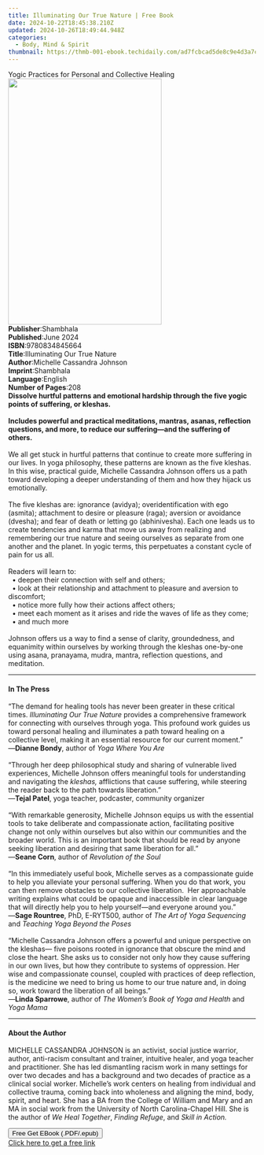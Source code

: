 ```yaml
---
title: Illuminating Our True Nature | Free Book
date: 2024-10-22T18:45:38.210Z
updated: 2024-10-26T18:49:44.948Z
categories:
  - Body, Mind & Spirit
thumbnail: https://thmb-001-ebook.techidaily.com/ad7fcbcad5de8c9e4d3a7c5c5bee04885ba81f7bb810007d7f034f434df136fd.jpg
---
```

<main id="book-container">
  <div class="flex flex-col">
    <div class="book-brief flex-1 py-6 px-4 sm:p-6 md:py-10 md:px-8">
      <!-- brief-->
      <div class="book-brief-main">
        Yogic Practices for Personal and Collective Healing
      </div>
    </div>
    <div
      class="book-meta-info flex-1 grid gap-4 col-start-1 col-end-3 row-start-1 sm:mb-6 sm:grid-cols-4 lg:gap-6 lg:col-start-2 lg:row-end-6 lg:row-span-6 lg:mb-0"
    >
      <div
        class="book-meta-info-left place-content-center mt-4 p-4 text-sm leading-6 col-start-2 col-span-2 dark:text-slate-400"
      >
        <img
          class="w-full h-500 object-cover rounded-lg sm:h-255 sm:col-span-2 lg:col-span-full"
          src="https://img-001-ebook.techidaily.com/5da4990ec1cfd0401f9d76b5b0d1b9027c4d9a1df608a85aa6314b3457f8fa88.jpg"
          alt=""
          width="312"
          height="500"
        />
      </div>
      <div
        class="book-meta-info-right mt-2 col-start-1 row-start-2 col-span-3 self-center"
      >
        <!-- meta data  -->
        <div class="flex flex-col px-4 md:px-8">
          <div class="flex-1">
            <strong>Publisher</strong>:<span class="px-2">Shambhala</span>
          </div>
          <div class="flex-1">
            <strong>Published</strong>:<span class="px-2">June 2024</span>
          </div>
          <div class="flex-1">
            <strong>ISBN</strong>:<span class="px-2">9780834845664</span>
          </div>
          <div class="flex-1">
            <strong>Title</strong>:<span class="px-2"
              >Illuminating Our True Nature</span
            >
          </div>
          <div class="flex-1">
            <strong>Author</strong>:<span class="px-2"
              >Michelle Cassandra Johnson</span
            >
          </div>
          <div class="flex-1">
            <strong>Imprint</strong>:<span class="px-2">Shambhala</span>
          </div>
          <div class="flex-1">
            <strong>Language</strong>:<span class="px-2">English</span>
          </div>
          <div class="flex-1">
            <strong>Number of Pages</strong>:<span class="px-2">208</span>
          </div>
        </div>
      </div>
    </div>
    <div class="book-description flex-1 py-6 px-4 sm:p-6 md:py-10 md:px-8">
      <div class="book-description-main">
        <div accordion-content="" id="description">
          <b
            >Dissolve hurtful patterns and emotional hardship through the five
            yogic points of suffering, or kleshas.<br /><br />Includes powerful
            and practical meditations, mantras,&nbsp;asanas, reflection
            questions, and more, to reduce our suffering—and the suffering of
            others.</b
          ><br /><br />We all get stuck in hurtful patterns that continue to
          create more suffering in our lives. In yoga philosophy, these patterns
          are known as the five kleshas. In this wise, practical guide, Michelle
          Cassandra&nbsp;Johnson offers us a path toward developing a deeper
          understanding of them and how they hijack us emotionally.<br /><br />The
          five kleshas are: ignorance (avidya); overidentification with ego
          (asmita); attachment to desire or pleasure (raga); aversion or
          avoidance (dvesha); and fear of death or letting go (abhinivesha).
          Each one leads us to create tendencies and karma that move us away
          from realizing and remembering our true nature and seeing ourselves as
          separate from one another and the planet. In yogic terms, this
          perpetuates a constant cycle of pain for us all.<br /><br />Readers
          will learn to:<br />&nbsp;&nbsp;•&nbsp;deepen their connection with
          self and others;<br />&nbsp;&nbsp;• look at their relationship and
          attachment to pleasure and aversion to discomfort;<br />&nbsp;&nbsp;•
          notice more fully how their&nbsp;actions affect others;<br />&nbsp;&nbsp;•&nbsp;meet
          each moment as it arises and ride the waves of life as they come;<br />&nbsp;&nbsp;•&nbsp;and
          much more<br /><br />Johnson offers us a way to find a sense of
          clarity, groundedness, and equanimity within ourselves by working
          through the kleshas one-by-one using asana, pranayama, mudra,
          mantra,&nbsp;reflection questions, and meditation.
        </div>
        <div class="accordion-fader"></div>
      </div>
    </div>
    <div class="book-excerpts flex-1 py-6 px-4 sm:p-6 md:py-10 md:px-8">
      <!-- excerpts-->
      <div class="book-excerpts-main">
        <hr />
        <h4 class="placeholder placeholder-heading">
          <span>In The Press</span>
        </h4>
        <p>
          “The demand for healing tools has never been greater in these critical
          times. <i>Illuminating Our True Nature</i> provides a comprehensive
          framework for connecting with ourselves through yoga. This profound
          work guides us toward personal healing and illuminates a path toward
          healing on a collective level, making it an essential resource for our
          current moment.”<br />—<b>Dianne Bondy</b>, author of
          <i>Yoga Where You Are</i><br />
          &nbsp;<br />“Through her deep philosophical&nbsp;study and sharing of
          vulnerable lived experiences, Michelle Johnson offers meaningful tools
          for understanding and&nbsp;navigating the <i>kleshas,</i> afflictions
          that cause&nbsp;suffering, while steering the reader back to the path
          towards liberation.”<br />—<b>Tejal Patel</b>, yoga teacher,
          podcaster, community organizer<br />
          &nbsp;<br />
          “With remarkable generosity, Michelle Johnson equips us with the
          essential tools to take deliberate and compassionate action,
          facilitating positive change not only within ourselves but also within
          our communities and the broader world. This is an important book that
          should be read by anyone seeking liberation and desiring that same
          liberation for all.”<br />—<b>Seane Corn</b>, author of
          <i>Revolution of the Soul</i><br />
          &nbsp;<br />
          “In this immediately useful book, Michelle serves as a compassionate
          guide to help you alleviate your personal suffering. When you do that
          work, you can then remove obstacles to our collective
          liberation.&nbsp; Her approachable writing explains what could be
          opaque and inaccessible in clear language that will directly help you
          to help yourself—and everyone around you.”<br />—<b>Sage Rountree</b>,
          PhD, E-RYT500, author of <i>The Art of Yoga Sequencing</i> and
          <i>Teaching Yoga Beyond the Poses</i><br /><br />
          “Michelle Cassandra Johnson offers a powerful and unique perspective
          on the kleshas— five poisons rooted in ignorance that obscure the mind
          and close the heart. She asks us to consider not only how they cause
          suffering in our own lives, but how they contribute to systems of
          oppression. Her wise and compassionate counsel, coupled with practices
          of deep reflection, is the medicine we need to bring us home to our
          true nature and, in doing so, work toward the liberation of all
          beings.”<br />—<b>Linda Sparrowe</b>, author of
          <i>The Women’s Book of Yoga and Health</i> and <i>Yoga Mama</i>
        </p>
      </div>
    </div>
    <div class="book-about-author flex-1 py-6 px-4 sm:p-6 md:py-10 md:px-8">
      <!-- about author-->
      <div class="book-main-author-main">
        <hr />
        <h4 class="placeholder placeholder-heading">
          <span>About the Author</span>
        </h4>
        <p>
          MICHELLE CASSANDRA JOHNSON is an activist, social justice warrior,
          author, anti-racism consultant and trainer, intuitive healer, and yoga
          teacher and practitioner. She has led dismantling racism work in many
          settings for over two decades and has a background and two decades of
          practice as a clinical social worker. Michelle’s work centers on
          healing from individual and collective trauma, coming back into
          wholeness and aligning the mind, body, spirit, and heart. She has a BA
          from the College of William and Mary and an MA in social work from the
          University of North Carolina-Chapel Hill. She is the author of
          <i>We Heal Together</i>,<i> Finding Refuge</i>, and
          <i>Skill in Action.</i>​
        </p>
      </div>
    </div>
    <div class="book-free-get flex-1 py-6 px-4 sm:p-6 md:py-10 md:px-8">
      <button
        id="btn-free-get"
        class="bg-blue-500 hover:bg-blue-700 text-white font-bold py-2 px-4 rounded"
      >
        Free Get EBook (.PDF/.epub)
      </button>
      <div id="countdown-display" class="px-2 text-lg mt-2"></div>
      <a
        id="free-link"
        class="hidden bg-blue-500 hover:bg-blue-700 text-white font-bold py-2 px-4 rounded"
        href="https://www.ebooks.com/en-us/book/211241912/illuminating-our-true-nature/michelle-cassandra-johnson/"
        target="_blank"
        >Click here to get a free link</a
      >
    </div>
    <script>
      let countdownTime = 0;
      let countdownInterval = null;
      document
        .getElementById('btn-free-get')
        .addEventListener('click', startCountdown);
      function startCountdown() {
        countdownTime = new Date().getTime() + 60000 * 3;
        countdownInterval = setInterval(updateCountdown, 1000);
        document.getElementById('btn-free-get').disabled = true;
        document
          .getElementById('btn-free-get')
          .classList.add('bg-gray-500', 'cursor-not-allowed');
      }
      function updateCountdown() {
        let currentTime = new Date().getTime();
        let timeLeft = countdownTime - currentTime;
        let secondsLeft = Math.floor(timeLeft / 1000);
        document.getElementById('countdown-display').innerHTML =
          `Remaining time: ${secondsLeft} seconds.`;
        if (secondsLeft <= 0) {
          clearInterval(countdownInterval);
          document.getElementById('btn-free-get').classList.add('hidden');
          document.getElementById('free-link').classList.remove('hidden');
          document.getElementById('countdown-display').innerHTML = '';
        }
      }
    </script>
  </div>
</main>

<ins class="adsbygoogle"
      style="display:block"
      data-ad-client="ca-pub-7571918770474297"
      data-ad-slot="8358498916"
      data-ad-format="auto"
      data-full-width-responsive="true"></ins>
    